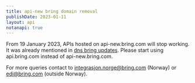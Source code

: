 ```yaml
---
title: api-new bring domain removal
publishDate: 2023-01-11
layout: api
notanapi: true
---
```


From 19 January 2023, APIs hosted on api-new.bring.com will stop working.
It was already mentioned in [dns bring updates](https://developer.bring.com/api/dns-api-bring-com/).
Please start using api.bring.com instead of api-new.bring.com.

For more queries contact to integrasjon.norge@bring.com (Norway) or edi@bring.com (outside Norway).